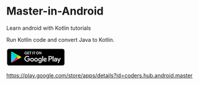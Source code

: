 # Master-in-Android

Learn android with Kotlin tutorials

Run Kotlin code and convert Java to Kotlin.

<a href='https://play.google.com/store/apps/details?id=coders.hub.android.master'><img alt='Master in Android' src='play_store.png'/></a>

https://play.google.com/store/apps/details?id=coders.hub.android.master
